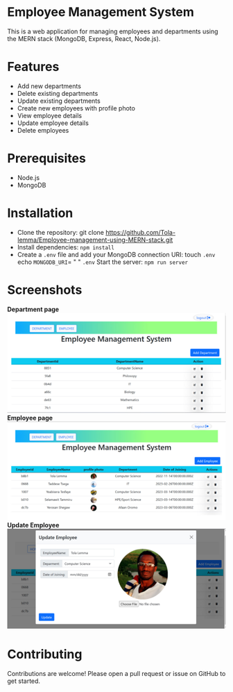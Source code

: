 # Employee Management System
This is a web application for managing employees and departments using the MERN stack (MongoDB, Express, React, Node.js).

# Features
- Add new departments
- Delete existing departments
- Update existing departments
- Create new employees with profile photo
- View employee details
- Update employee details
- Delete employees
# Prerequisites
- Node.js 
- MongoDB 
# Installation
- Clone the repository:
git clone https://github.com/Tola-lemma/Employee-management-using-MERN-stack.git
- Install dependencies:
`npm install`
- Create a `.env` file and add your MongoDB connection URI:
     touch `.env`
    echo `MONGODB_URI`= <your-mongodb-uri>" "  `.env`
     Start the server:
`npm run server`
# Screenshots
  <strong> Department page</strong>
<img src="Backend/public/images/DepPage.jpg" alt="">
<strong> Employee page</strong>
<img src="Backend/public/images/EmpPage.jpg" alt="">
<strong> Update Employee </strong>
<img src="Backend/public/images/EmpUpdate.jpg" alt="">


# Contributing
Contributions are welcome! Please open a pull request or issue on GitHub to get started.